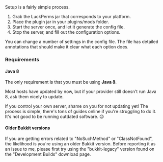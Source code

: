 Setup is a fairly simple process.

1. Grab the LuckPerms jar that corresponds to your platform.
2. Place the plugin jar in your plugins/mods folder.
3. Start the server once, and let it generate the config file.
4. Stop the server, and fill out the configuration options.

You can change a number of settings in the config file. The file has detailed annotations that should make it clear what each option does.

### Requirements
#### Java 8
The only requirement is that you must be using **Java 8**.

Most hosts have updated by now, but if your provider still doesn't run Java 8, ask them nicely to update.

If you control your own server, shame on you for not updating yet! The process is simple, there's tons of guides online if you're struggling to do it. It's not good to be running outdated software. :wink:

#### Older Bukkit versions
If you are getting errors related to "NoSuchMethod" or "ClassNotFound", the likelihood is you're using an older Bukkit version. Before reporting it as an issue to me, please first try using the "bukkit-legacy" version found on the "Development Builds" download page.